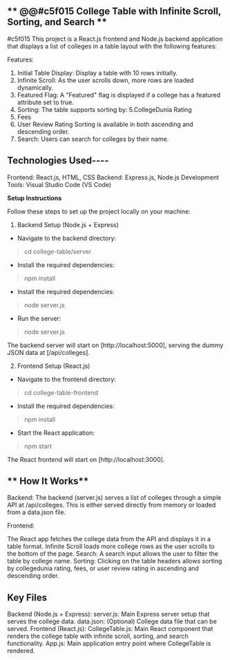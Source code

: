 **  @@#c5f015 College Table with Infinite Scroll, Sorting, and Search **
----------------------------------------------------------
#c5f015 This project is a React.js frontend and Node.js backend application that displays a list of colleges in a table layout with the following features:

Features:
1. Initial Table Display: Display a table with 10 rows initially.
2. Infinite Scroll: As the user scrolls down, more rows are loaded dynamically.
3. Featured Flag: A "Featured" flag is displayed if a college has a featured attribute set to true.
4. Sorting: The table supports sorting by:
5.CollegeDunia Rating
6. Fees
7. User Review Rating Sorting is available in both ascending and descending order.
8. Search: Users can search for colleges by their name.

**Technologies Used**----
--------------------------------
Frontend: React.js, HTML, CSS
Backend: Express.js, Node.js
Development Tools: Visual Studio Code (VS Code)


**Setup Instructions**

Follow these steps to set up the project locally on your machine:

1. Backend Setup (Node.js + Express)
+ Navigate to the backend directory:
> cd college-table/server

* Install the required dependencies:
> npm install
 - Install the required dependencies:
> node server.js
 + Run the server:
> node server.js

 The backend server will start on [http://localhost:5000], serving the dummy JSON data at [/api/colleges].

2. Frontend Setup (React.js)
  + Navigate to the frontend directory:
> cd college-table-frontend
 * Install the required dependencies:
> npm install
- Start the React application:
> npm start

 The React frontend will start on [http://localhost:3000].

 
** How It Works**
-------------------------------------
Backend: The backend (server.js) serves a list of colleges through a simple API at /api/colleges. This is either served directly from memory or loaded from a data.json file.

Frontend:

The React app fetches the college data from the API and displays it in a table format.
Infinite Scroll loads more college rows as the user scrolls to the bottom of the page.
Search: A search input allows the user to filter the table by college name.
Sorting: Clicking on the table headers allows sorting by collegedunia rating, fees, or user review rating in ascending and descending order.


**Key Files**
-----------
Backend (Node.js + Express):
server.js: Main Express server setup that serves the college data.
data.json: (Optional) College data file that can be served.
Frontend (React.js):
CollegeTable.js: Main React component that renders the college table with infinite scroll, sorting, and search functionality.
App.js: Main application entry point where CollegeTable is rendered.


